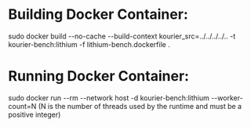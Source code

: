 Building Docker Container:
================================================================================
sudo docker build --no-cache --build-context kourier_src=../../../../.. -t kourier-bench:lithium -f lithium-bench.dockerfile .

Running Docker Container:
================================================================================
sudo docker run --rm --network host -d kourier-bench:lithium --worker-count=N (N is the number of threads used by the runtime and must be a positive integer)
